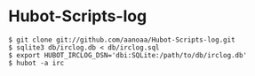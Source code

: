 # Hubot-Scripts-log #

    $ git clone git://github.com/aanoaa/Hubot-Scripts-log.git
    $ sqlite3 db/irclog.db < db/irclog.sql
    $ export HUBOT_IRCLOG_DSN='dbi:SQLite:/path/to/db/irclog.db'
    $ hubot -a irc
